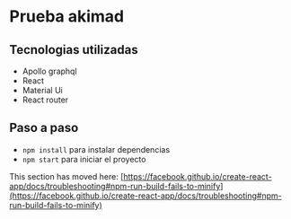 # Prueba akimad

## Tecnologias utilizadas
- Apollo graphql
- React
- Material Ui
- React router

## Paso a paso 
- `npm install` para instalar dependencias
- `npm start` para iniciar el proyecto


This section has moved here: [https://facebook.github.io/create-react-app/docs/troubleshooting#npm-run-build-fails-to-minify](https://facebook.github.io/create-react-app/docs/troubleshooting#npm-run-build-fails-to-minify)
